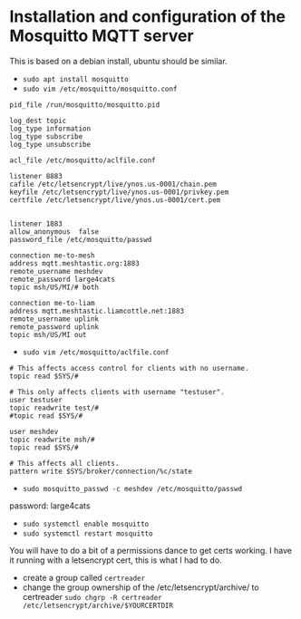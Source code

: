 # Installation and configuration of the Mosquitto MQTT server
This is based on a debian install, ubuntu should be similar.
- `sudo apt install mosquitto`
- `sudo vim /etc/mosquitto/mosquitto.conf`
```
pid_file /run/mosquitto/mosquitto.pid

log_dest topic
log_type information
log_type subscribe
log_type unsubscribe

acl_file /etc/mosquitto/aclfile.conf

listener 8883
cafile /etc/letsencrypt/live/ynos.us-0001/chain.pem
keyfile /etc/letsencrypt/live/ynos.us-0001/privkey.pem
certfile /etc/letsencrypt/live/ynos.us-0001/cert.pem


listener 1883
allow_anonymous  false
password_file /etc/mosquitto/passwd

connection me-to-mesh
address mqtt.meshtastic.org:1883
remote_username meshdev
remote_password large4cats
topic msh/US/MI/# both

connection me-to-liam
address mqtt.meshtastic.liamcottle.net:1883
remote_username uplink
remote_password uplink
topic msh/US/MI out
```
- `sudo vim /etc/mosquitto/aclfile.conf`
```
# This affects access control for clients with no username.
topic read $SYS/#

# This only affects clients with username "testuser".
user testuser
topic readwrite test/#
#topic read $SYS/#

user meshdev
topic readwrite msh/#
topic read $SYS/#

# This affects all clients.
pattern write $SYS/broker/connection/%c/state
```
- `sudo mosquitto_passwd -c meshdev /etc/mosquitto/passwd`  

password: large4cats
- `sudo systemctl enable mosquitto`
- `sudo systemctl restart mosquitto`

You will have to do a bit of a permissions dance to get certs working. I have it running with a letsencrypt cert, this is what I had to do.
- create a group called `certreader`
- change the group ownership of the /etc/letsencrypt/archive/ to certreader
`sudo chgrp -R certreader /etc/letsencrypt/archive/$YOURCERTDIR`
